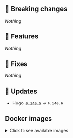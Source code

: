 ## :loudspeaker: Breaking changes

*Nothing*


## :tada: Features

*Nothing*


## :bug: Fixes

*Nothing*


## :heartbeat: Updates

* Hugo: [`0.146.5`](https://github.com/floryn90/docker-hugo/releases/tag/0.146.5) => `0.146.6`


## Docker images

<details>
<summary>Click to see available images</summary>

This release is available from Docker Hub as project `floryn90/hugo` with the following tags:

| Alias tags                   | Version specific tags                      |
| ---------------------------- | ------------------------------------------ |
| `busybox`, `latest`          | `0.146.6-busybox`, `0.146.6`                     |
| `busybox-ci`, `ci`           | `0.146.6-busybox-ci`, `0.146.6-ci`               |
| `busybox-onbuild`, `onbuild` | `0.146.6-busybox-onbuild`, `0.146.6-onbuild`     |
| `alpine`                     | `0.146.6-alpine`                              |
| `alpine-ci`                  | `0.146.6-alpine-ci`                           |
| `alpine-onbuild`             | `0.146.6-alpine-onbuild`                      |
| `asciidoctor`                | `0.146.6-asciidoctor`                         |
| `asciidoctor-ci`             | `0.146.6-asciidoctor-ci`                      |
| `asciidoctor-onbuild`        | `0.146.6-asciidoctor-onbuild`                 |
| `pandoc`                     | `0.146.6-pandoc`                              |
| `pandoc-ci`                  | `0.146.6-pandoc-ci`                           |
| `pandoc-onbuild`             | `0.146.6-pandoc-onbuild`                      |
| `ext-alpine`                 | `0.146.6-ext-alpine`                          |
| `ext-alpine-ci`              | `0.146.6-ext-alpine-ci`                       |
| `ext-alpine-onbuild`         | `0.146.6-ext-alpine-onbuild`                  |
| `ext-asciidoctor`            | `0.146.6-ext-asciidoctor`                     |
| `ext-asciidoctor-ci`         | `0.146.6-ext-asciidoctor-ci`                  |
| `ext-asciidoctor-onbuild`    | `0.146.6-ext-asciidoctor-onbuild`             |
| `ext-pandoc`                 | `0.146.6-ext-pandoc`                          |
| `ext-pandoc-ci`              | `0.146.6-ext-pandoc-ci`                       |
| `ext-pandoc-onbuild`         | `0.146.6-ext-pandoc-onbuild`                  |
| `debian`                     | `0.146.6-debian`                              |
| `debian-ci`                  | `0.146.6-debian-ci`                           |
| `debian-onbuild`             | `0.146.6-debian-onbuild`                      |
| `ext-debian`, `ext`, `latest-ext` | `0.146.6-ext-debian`, `0.146.6-ext`         |
| `ext-debian-ci`, `ext-ci`    | `0.146.6-ext-debian-ci`, `0.146.6-ext-ci`        |
| `ext-debian-onbuild`, `ext-onbuild` | `0.146.6-ext-debian-onbuild`, `0.146.6-ext-onbuild` |
| `ubuntu`                     | `0.146.6-ubuntu`                            |
| `ubuntu-ci`                  | `0.146.6-ubuntu-ci`                         |
| `ubuntu-onbuild`             | `0.146.6-ubuntu-onbuild`                    |
| `ext-ubuntu`                 | `0.146.6-ext-ubuntu`                        |
| `ext-ubuntu-ci`              | `0.146.6-ext-ubuntu-ci`                     |
| `ext-ubuntu-onbuild`         | `0.146.6-ext-ubuntu-onbuild`                |
</details>